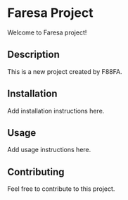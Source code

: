 # Faresa Project

Welcome to Faresa project! 

## Description
This is a new project created by F88FA.

## Installation
Add installation instructions here.

## Usage
Add usage instructions here.

## Contributing
Feel free to contribute to this project.
